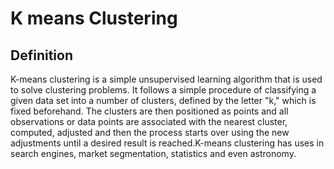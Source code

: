 # K means Clustering
## Definition
K-means clustering is a simple unsupervised learning algorithm that is used to solve clustering problems. It follows a simple procedure of classifying a given data set into a number of clusters, defined by the letter "k," which is fixed beforehand. The clusters are then positioned as points and all observations or data points are associated with the nearest cluster, computed, adjusted and then the process starts over using the new adjustments until a desired result is reached.K-means clustering has uses in search engines, market segmentation, statistics and even astronomy.
